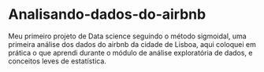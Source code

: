 # Analisando-dados-do-airbnb
<p align = "center"<img src= "https://github.com/KevintheChris/Analisando-dados-do-airbnb/blob/main/aerial-shot-praca-comercio-square-lisbon-portugal.jpg" alt= "imagem de lisboa para capa do proejeto" height 400px=>
</p>
Meu primeiro projeto de Data science seguindo o método sigmoidal, uma primeira análise dos dados do airbnb da cidade de Lisboa, aqui coloquei em prática o que aprendi durante o módulo de análise exploratória de dados, e conceitos leves de estatística.
